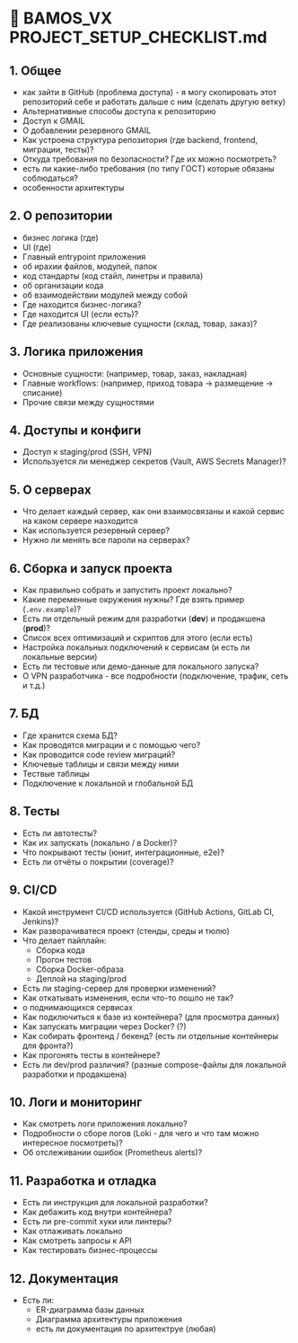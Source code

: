 # 🐋 BAMOS_VX PROJECT_SETUP_CHECKLIST.md  


## 1. Общее

- как зайти в GitHub (проблема доступа) - я могу скопировать этот репозиторий себе и работать дальше с ним (сделать другую ветку)
- Альтернативные способы доступа к репозиторию
- Доступ к GMAIL 
- О добавлении резервного GMAIL 
- Как устроена структура репозитория (где backend, frontend, миграции, тесты)?
- Откуда требования по безопасности? Где их можно посмотреть?
- есть ли какие-либо требования (по типу ГОСТ) которые обязаны соблюдаться?
- особенности архитектуры

## 2. О репозитории
- бизнес логика (где)
- UI (где)
- Главный entrypoint приложения
- об ирахии файлов, модулей, папок 
- код стандарты (код стайл, линетры и правила)
- об организации кода
- об взаимодействии модулей между собой
- Где находится бизнес-логика?
- Где находится UI (если есть)?
- Где реализованы ключевые сущности (склад, товар, заказ)?

## 3. Логика приложения
- Основные сущности: (например, товар, заказ, накладная)
- Главные workflows: (например, приход товара → размещение → списание)
- Прочие связи между сущностями 
  
## 4. Доступы и конфиги
- Доступ к staging/prod (SSH, VPN)
- Используется ли менеджер секретов (Vault, AWS Secrets Manager)?

## 5. О серверах
- Что делает каждый сервер, как они взаимосвязаны и какой сервис на каком сервере назходится
- Как используется резервный сервер?
- Нужно ли менять все пароли на серверах?

## 6. Сборка и запуск проекта 
- Как правильно собрать и запустить проект локально?
- Какие переменные окружения нужны? Где взять пример (`.env.example`)?
- Есть ли отдельный режим для разработки (**dev**) и продакшена (**prod**)?
- Список всех оптимизаций и скриптов для этого (если есть)
- Настройка локальных подключений к сервисам (и есть ли локальные версии)
- Есть ли тестовые или демо-данные для локального запуска?
- О VPN разработчика - все подробности (подключение, трафик, сеть и т.д.)

## 7. БД
- Где хранится схема БД?
- Как проводятся миграции и с помощью чего?
- Как проводится code review миграций?
- Ключевые таблицы и связи между ними
- Тествые таблицы
- Подключение к локальной и глобальной БД 

## 8. Тесты
- Есть ли автотесты?
- Как их запускать (локально / в Docker)?
- Что покрывают тесты (юнит, интеграционные, e2e)?
- Есть ли отчёты о покрытии (coverage)?

## 9. CI/CD
- Какой инструмент CI/CD используется (GitHub Actions, GitLab CI, Jenkins)?
- Как разворачиватеся проект (стенды, среды и тюлю)
- Что делает пайплайн:
  - Сборка кода
  - Прогон тестов
  - Сборка Docker-образа
  - Деплой на staging/prod
- Есть ли staging-сервер для проверки изменений?
- Как откатывать изменения, если что-то пошло не так?
- о поднимающихся сервисах
- Как подключиться к базе из контейнера? (для просмотра данных)
- Как запускать миграции через Docker?  (?)
- Как собирать фронтенд / бекенд? (есть ли отдельные контейнеры для фронта?) 
- Как прогонять тесты в контейнере?
- Есть ли dev/prod различия? (разные compose-файлы для локальной разработки и продакшена)

## 10. Логи и мониторинг
- Как смотреть логи приложения локально?
- Подробности о сборе логов (Loki - для чего и что там можно интересное посмотреть)?
- Об отслеживании ошибок (Prometheus alerts)?

## 11. Разработка и отладка
- Есть ли инструкция для локальной разработки?
- Как дебажить код внутри контейнера?
- Есть ли pre-commit хуки или линтеры?
- Как отлаживать локально
- Как смотреть запросы к API
- Как тестировать бизнес-процессы

## 12. Документация
- Есть ли:
  - ER-диаграмма базы данных
  - Диаграмма архитектуры приложения
  - есть ли документация по архитектруе (любая)
